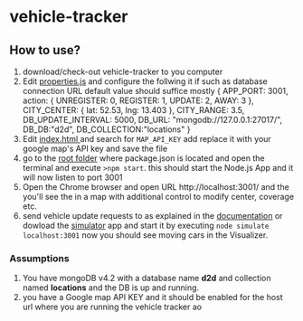 # vehicle-tracker
## How to use?

1. download/check-out vehicle-tracker to you computer
2. Edit [properties.js](https://github.com/shakkirptb/vehicle-tracker/blob/master/lib/properties.js "properties.js") and configure the follwing it if such as database connection URL default value should suffice mostly
{
    APP_PORT: 3001,
    action: { UNREGISTER: 0, REGISTER: 1, UPDATE: 2, AWAY: 3 },
    CITY_CENTER: { lat: 52.53, lng: 13.403 },
    CITY_RANGE: 3.5,
    DB_UPDATE_INTERVAL: 5000,
    DB_URL: "mongodb://127.0.0.1:27017/",
    DB_DB:"d2d",
    DB_COLLECTION:"locations"
	}
3. Edit [index.html ](https://github.com/shakkirptb/vehicle-tracker/blob/master/web/index.html "index.html ")  and search for `MAP_API_KEY` add replace it with your google map's API key and save the file
4. go to the [root folder](https://github.com/shakkirptb/vehicle-tracker/blob/master/ "root folder") where package.json is located and open the terminal and execute `>npm start`. this should start the Node.js App and it will now listen to port 3001
5.  Open the Chrome browser and open URL http://localhost:3001/ and the you'll see the in a map with additional control to modify center, coverage etc.
6.  send vehicle update requests to as explained in the [documentation](https://github.com/door2door-io/d2d-code-challenges/tree/master/fullstack "documentation") or dowload the [simulator](https://github.com/door2door-io/d2d-code-challenges/tree/master/resources/driver-simulator "simulator") app and start it by executing  `node simulate localhost:3001` now you should see  moving cars in the Visualizer.

### Assumptions
1.  You have mongoDB v4.2 with a database name **d2d** and collection named **locations** and the DB is up and running.
2. you have a Google map API KEY and it should be enabled for the host url where you are running the vehicle tracker ao
